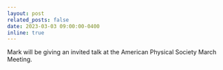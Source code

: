 ```yaml
---
layout: post
related_posts: false
date: 2023-03-03 09:00:00-0400
inline: true
---
```


Mark will be giving an invited talk at the American Physical Society March Meeting.
